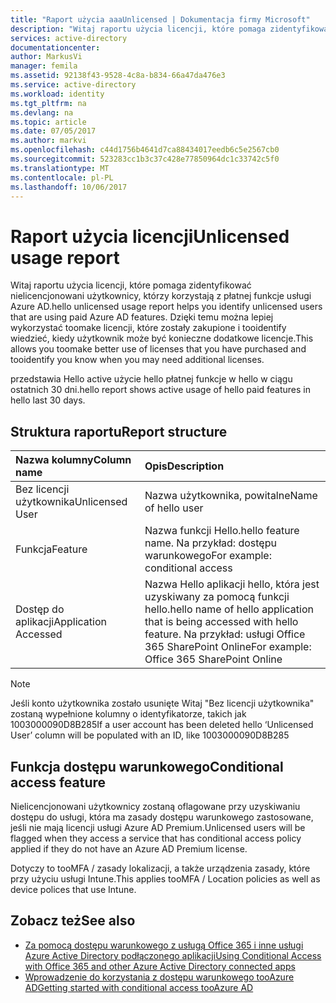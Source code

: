 ```yaml
---
title: "Raport użycia aaaUnlicensed | Dokumentacja firmy Microsoft"
description: "Witaj raportu użycia licencji, które pomaga zidentyfikować nielicencjonowani użytkownicy, którzy korzystają z płatnej funkcje usługi Azure AD."
services: active-directory
documentationcenter: 
author: MarkusVi
manager: femila
ms.assetid: 92138f43-9528-4c8a-b834-66a47da476e3
ms.service: active-directory
ms.workload: identity
ms.tgt_pltfrm: na
ms.devlang: na
ms.topic: article
ms.date: 07/05/2017
ms.author: markvi
ms.openlocfilehash: c44d1756b4641d7ca88434017eedb6c5e2567cb0
ms.sourcegitcommit: 523283cc1b3c37c428e77850964dc1c33742c5f0
ms.translationtype: MT
ms.contentlocale: pl-PL
ms.lasthandoff: 10/06/2017
---
```

# <a name="unlicensed-usage-report"></a><span data-ttu-id="7a179-103">Raport użycia licencji</span><span class="sxs-lookup"><span data-stu-id="7a179-103">Unlicensed usage report</span></span>
<span data-ttu-id="7a179-104">Witaj raportu użycia licencji, które pomaga zidentyfikować nielicencjonowani użytkownicy, którzy korzystają z płatnej funkcje usługi Azure AD.</span><span class="sxs-lookup"><span data-stu-id="7a179-104">hello unlicensed usage report helps you identify unlicensed users that are using paid Azure AD features.</span></span> <span data-ttu-id="7a179-105">Dzięki temu można lepiej wykorzystać toomake licencji, które zostały zakupione i tooidentify wiedzieć, kiedy użytkownik może być konieczne dodatkowe licencje.</span><span class="sxs-lookup"><span data-stu-id="7a179-105">This allows you toomake better use of licenses that you have purchased and tooidentify you know when you may need additional licenses.</span></span> 

<span data-ttu-id="7a179-106">przedstawia Hello active użycie hello płatnej funkcje w hello w ciągu ostatnich 30 dni.</span><span class="sxs-lookup"><span data-stu-id="7a179-106">hello report shows active usage of hello paid features in hello last 30 days.</span></span> 

## <a name="report-structure"></a><span data-ttu-id="7a179-107">Struktura raportu</span><span class="sxs-lookup"><span data-stu-id="7a179-107">Report structure</span></span>
| <span data-ttu-id="7a179-108">Nazwa kolumny</span><span class="sxs-lookup"><span data-stu-id="7a179-108">Column name</span></span> | <span data-ttu-id="7a179-109">Opis</span><span class="sxs-lookup"><span data-stu-id="7a179-109">Description</span></span> |
|:--- |:--- |
| <span data-ttu-id="7a179-110">Bez licencji użytkownika</span><span class="sxs-lookup"><span data-stu-id="7a179-110">Unlicensed User</span></span> |<span data-ttu-id="7a179-111">Nazwa użytkownika, powitalne</span><span class="sxs-lookup"><span data-stu-id="7a179-111">Name of hello user</span></span> |
| <span data-ttu-id="7a179-112">Funkcja</span><span class="sxs-lookup"><span data-stu-id="7a179-112">Feature</span></span> |<span data-ttu-id="7a179-113">Nazwa funkcji Hello.</span><span class="sxs-lookup"><span data-stu-id="7a179-113">hello feature name.</span></span> <span data-ttu-id="7a179-114">Na przykład: dostępu warunkowego</span><span class="sxs-lookup"><span data-stu-id="7a179-114">For example: conditional access</span></span> |
| <span data-ttu-id="7a179-115">Dostęp do aplikacji</span><span class="sxs-lookup"><span data-stu-id="7a179-115">Application Accessed</span></span> |<span data-ttu-id="7a179-116">Nazwa Hello aplikacji hello, która jest uzyskiwany za pomocą funkcji hello.</span><span class="sxs-lookup"><span data-stu-id="7a179-116">hello name of hello application that is being accessed with hello feature.</span></span> <span data-ttu-id="7a179-117">Na przykład: usługi Office 365 SharePoint Online</span><span class="sxs-lookup"><span data-stu-id="7a179-117">For example: Office 365 SharePoint Online</span></span> |

> [!NOTE]
> <span data-ttu-id="7a179-118">Jeśli konto użytkownika zostało usunięte Witaj "Bez licencji użytkownika" zostaną wypełnione kolumny o identyfikatorze, takich jak 1003000090D8B285</span><span class="sxs-lookup"><span data-stu-id="7a179-118">If a user account has been deleted hello ‘Unlicensed User’ column will be populated with an ID, like 1003000090D8B285</span></span>
> 
> 

## <a name="conditional-access-feature"></a><span data-ttu-id="7a179-119">Funkcja dostępu warunkowego</span><span class="sxs-lookup"><span data-stu-id="7a179-119">Conditional access feature</span></span>
<span data-ttu-id="7a179-120">Nielicencjonowani użytkownicy zostaną oflagowane przy uzyskiwaniu dostępu do usługi, która ma zasady dostępu warunkowego zastosowane, jeśli nie mają licencji usługi Azure AD Premium.</span><span class="sxs-lookup"><span data-stu-id="7a179-120">Unlicensed users will be flagged when they access a service that has conditional access policy applied if they do not have an Azure AD Premium license.</span></span> 

<span data-ttu-id="7a179-121">Dotyczy to tooMFA / zasady lokalizacji, a także urządzenia zasady, które przy użyciu usługi Intune.</span><span class="sxs-lookup"><span data-stu-id="7a179-121">This applies tooMFA / Location policies as well as device polices that use Intune.</span></span>

## <a name="see-also"></a><span data-ttu-id="7a179-122">Zobacz też</span><span class="sxs-lookup"><span data-stu-id="7a179-122">See also</span></span>
* [<span data-ttu-id="7a179-123">Za pomocą dostępu warunkowego z usługą Office 365 i inne usługi Azure Active Directory podłączonego aplikacji</span><span class="sxs-lookup"><span data-stu-id="7a179-123">Using Conditional Access with Office 365 and other Azure Active Directory connected apps</span></span>](active-directory-conditional-access.md)
* [<span data-ttu-id="7a179-124">Wprowadzenie do korzystania z dostępu warunkowego tooAzure AD</span><span class="sxs-lookup"><span data-stu-id="7a179-124">Getting started with conditional access tooAzure AD</span></span>](active-directory-conditional-access-azuread-connected-apps.md) 

